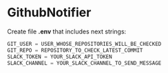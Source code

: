 # GithubNotifier

Create file **.env** that includes next strings:
```javascript
GIT_USER = USER_WHOSE_REPOSITORIES_WILL_BE_CHECKED
GIT_REPO = REPOSITORY_TO_CHECK_LATEST_COMMIT
SLACK_TOKEN = YOUR_SLACK_API_TOKEN
SLACK_CHANNEL = YOUR_SLACK_CHANNEL_TO_SEND_MESSAGE
```

